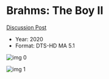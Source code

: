 # Brahms: The Boy II

[Discussion Post](https://www.avsforum.com/threads/bass-eq-for-filtered-movies.2995212/post-59636652)

* Year: 2020
* Format: DTS-HD MA 5.1

![img 0](https://i.imgur.com/0IdY1yh.jpg)

![img 1](https://i.imgur.com/1rCuqBh.png)

